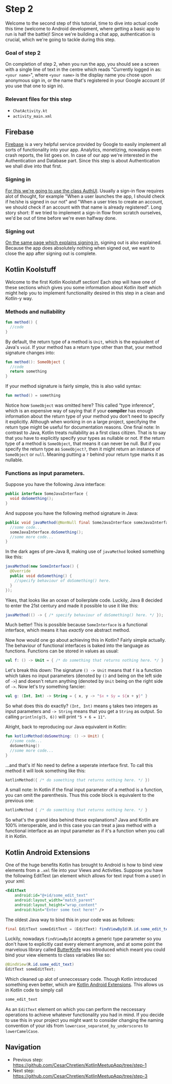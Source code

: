 # Step 2

Welcome to the second step of this tutorial, time to dive into actual code this time (welcome to Android development, where getting a basic app to run is half the battle)! Since we're building a chat app, authentication is crucial, which we're going to tackle during this step. 

### Goal of step 2

On completion of step 2, when you run the app, you should see a screen with a single line of text in the centre which reads "Currently logged in as: `<your name>`", where `<your name>` is the display name you chose upon anonymous sign in, or the name that's registered in your Google account (if you use that one to sign in).

### Relevant files for this step
* `ChatActivity.kt`
* `activity_main.xml`

## Firebase

[Firebase](https://firebase.google.com/) is a very helpful service provided by Google to easily implement all sorts of functionality into your app. Analytics, monetizing, nowadays even crash reports, the list goes on. In case of our app we're interested in the Authentication and Database part. Since this step is about Authentication we shall dive into that first.

### Signing in
[For this we're going to use the class AuthUI](https://firebase.google.com/docs/auth/android/firebaseui#signin). Usually a sign-in flow requires alot of thought, for example "When a user launches the app, I should check if he/she is signed in our not" and "When a user tries to create an account, we should check if an account with that name is already registered". Long story short: If we tried to implement a sign-in flow from scratch ourselves, we'd be out of time before we're even halfway done.

### Signing out

[On the same page which explains signing in](https://firebase.google.com/docs/auth/android/firebaseui#signout), signing out is also explained. Because the app does absolutely nothing when signed out, we want to close the app after signing out is complete.

## Kotlin Koolstuff

Welcome to the first Kotlin Koolstuff section! Each step will have one of these sections which gives you some information about Kotlin itself which might help you to implement functionality desired in this step in a clean and Kotlin-y way.

### Methods and nullability 
```kotlin
fun method() {
  //code
}
```
By default, the return type of a method is `Unit`, which is the equivalent of Java's `void`. If your method has a return type other than that, your method signature changes into:
```kotlin
fun method(): SomeObject {
  //code
  return something
}
```
If your method signature is fairly simple, this is also valid syntax:
```kotlin
fun method() = something
```
Notice how `SomeObject` was omitted here? This called "type inference", which is an expensive way of saying that if your **compiler** has enough information about the return type of your method you don't need to specify it explicitly. Although when working in on a large project, specifying the return type might be useful for documentation reasons.
One final note: In contrast to Java, Kotlin treats nullability as a first class citizen. That is to say that you have to explicitly specify your types as nullable or not. If the return type of a method is `SomeObject`, that means it can never be null. But if you specify the return type as `SomeObject?`, then it might return an instance of `SomeObject` or `null`. Meaning putting a `?` behind your return type marks it as nullable.

### Functions as input parameters.

Suppose you have the following Java interface: 
```java
public interface SomeJavaInterface {
  void doSomething();
}
```
And suppose you have the following method signature in Java:
```java
public void javaMethod(@NonNull final SomeJavaInterface someJavaInterface) {
  //some code...
  someJavaInterface.doSomething();
  //some more code...
}
```
In the dark ages of pre-Java 8, making use of `javaMethod` looked something like this:
```java
javaMethod(new SomeInterface() {
  @Override
  public void doSomething() {
    //specify behaviour of doSomething() here.
  }
});
```
Yikes, that looks like an ocean of boilerplate code. Luckily, Java 8 decided to enter the 21st century and made it possible to use it like this:
```java
javaMethod(() -> { /* specify behaviour of doSomething() here. */ });
```
Much better! This is possible because `SomeInterface` is a functional interface, which means it has *exactly* one abstract method. 

Now how would one go about achieving this in Kotlin? Fairly simple actually. The behaviour of functional interfaces is baked into the language as functions. Functions can be stored in values as usual:
```kotlin
val f: () -> Unit = { /* do something that returns nothing here. */ }
```
Let's break this down: The signature `() -> Unit` means that `f` is a function which takes no input parameters (denoted by `()` and being on the left side of `->`) and doesn't return anything (denoted by `Unit` being on the right side of `->`.
Now let's try something fancier:
```kotlin
val g: (Int, Int) -> String = { x, y -> "$x + $y = ${x + y}" }
```
So what does this do exactly? `(Int, Int)` means `g` takes two integers as input parameters and `-> String` means that you get a `String` as output. So calling `println(g(5, 6))` will print `"5 + 6 = 11"`.

Alright, back to reproducing our Java equivalent in Kotlin:
```kotlin
fun kotlinMethod(doSomething: () -> Unit) {
  //some code...
  doSomething()
  //some more code...
}
```
...and that's it! No need to define a seperate interface first. To call this method it will look something like this:
```kotlin
kotlinMethod({ /* do something that returns nothing here. */ })
```
A small note: In Kotlin if the final input parameter of a method is a function, you can omit the parenthesis. Thus this code block is equivalent to the previous one:
```kotlin
kotlinMethod { /* do something that returns nothing here. */ }
```

So what's the grand idea behind these explanations? Java and Kotlin are 100% interoperable, and in this case you can treat a java method with a functional interface as an input parameter as if it's a function when you call it in Kotlin.

## Kotlin Android Extensions
One of the huge benefits Kotlin has brought to Android is how to bind view elements from a `.xml` file into your Views and Activities. Suppose you have the following EditText (an element which allows for text input from a user) in your xml:
```xml
<EditText
    android:id="@+id/some_edit_text"
    android:layout_width="match_parent"
    android:layout_height="wrap_content"
    android:hint="Enter some text here!" />
```
The oldest Java way to bind this in your code was as follows:
```java
final EditText someEditText = (EditText) findViewById(R.id.some_edit_text);
```
Luckily, nowadays `findViewById` accepts a generic type parameter so you don't have to explicitly cast every element anymore, and at some point the marvelous library called [ButterKnife](http://jakewharton.github.io/butterknife/) was introduced which meant you could bind your view elements to class variables like so:
```java
@BindView(R.id.some_edit_text)
EditText someEditText;
```
Which cleaned up alot of unneccessary code. Though Kotlin introduced something even better, which are [Kotlin Android Extensions](https://kotlinlang.org/docs/tutorials/android-plugin.html). This allows us in Kotlin code to simply call
```kotlin
some_edit_text
```
As an `EditText` element on which you can perform the neccessary operations to achieve whatever functionality you had in mind. If you decide to use this in your project you might want to consider changing the naming convention of your ids from `lowercase_separated_by_underscores` to `lowerCamelCase`.

## Navigation
* Previous step: https://github.com/CesarChretien/KotlinMeetupApp/tree/step-1
* Next step: https://github.com/CesarChretien/KotlinMeetupApp/tree/step-3
